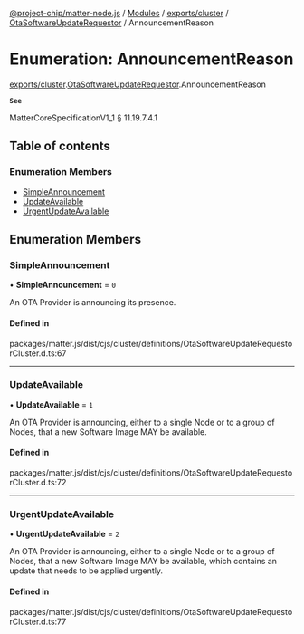 [@project-chip/matter-node.js](../README.md) / [Modules](../modules.md) / [exports/cluster](../modules/exports_cluster.md) / [OtaSoftwareUpdateRequestor](../modules/exports_cluster.OtaSoftwareUpdateRequestor.md) / AnnouncementReason

# Enumeration: AnnouncementReason

[exports/cluster](../modules/exports_cluster.md).[OtaSoftwareUpdateRequestor](../modules/exports_cluster.OtaSoftwareUpdateRequestor.md).AnnouncementReason

**`See`**

MatterCoreSpecificationV1_1 § 11.19.7.4.1

## Table of contents

### Enumeration Members

- [SimpleAnnouncement](exports_cluster.OtaSoftwareUpdateRequestor.AnnouncementReason.md#simpleannouncement)
- [UpdateAvailable](exports_cluster.OtaSoftwareUpdateRequestor.AnnouncementReason.md#updateavailable)
- [UrgentUpdateAvailable](exports_cluster.OtaSoftwareUpdateRequestor.AnnouncementReason.md#urgentupdateavailable)

## Enumeration Members

### SimpleAnnouncement

• **SimpleAnnouncement** = ``0``

An OTA Provider is announcing its presence.

#### Defined in

packages/matter.js/dist/cjs/cluster/definitions/OtaSoftwareUpdateRequestorCluster.d.ts:67

___

### UpdateAvailable

• **UpdateAvailable** = ``1``

An OTA Provider is announcing, either to a single Node or to a group of Nodes, that a new Software Image MAY
be available.

#### Defined in

packages/matter.js/dist/cjs/cluster/definitions/OtaSoftwareUpdateRequestorCluster.d.ts:72

___

### UrgentUpdateAvailable

• **UrgentUpdateAvailable** = ``2``

An OTA Provider is announcing, either to a single Node or to a group of Nodes, that a new Software Image MAY
be available, which contains an update that needs to be applied urgently.

#### Defined in

packages/matter.js/dist/cjs/cluster/definitions/OtaSoftwareUpdateRequestorCluster.d.ts:77
